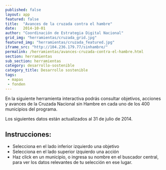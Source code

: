 ```yaml
---
published: false
layout: app
featured: false
title:  "Avances de la cruzada contra el hambre"
date:   2014-10-01
author: "Coordinación de Estrategia Digital Nacional"
grid_img: "herramientas/cruzada_grid.jpg"
featured_img: "herramientas/cruzada_featured.jpg"
iframe_src: "http://104.236.179.77/sinhambre/"
permalink: /herramientas/avances-cruzada-contra-el-hambre.html
section: herramientas
sub_section: herramientas
category: desarrollo-sostenible
category_title: Desarrollo sostenible
tags:
 - mapas
 - fonden
---
```


<p>En la siguiente herramienta interactiva podrás consultar objetivos, acciones y avances de la Cruzada Nacional sin Hambre en cada uno de los 400 municipios del programa.</p>

<p>Los siguientes datos están actualizados al 31 de julio de 2014.</p>

<h2>Instrucciones:</h2>
<ul>
<li>Selecciona en el lado inferior izquierdo una objetivo</li>
<li>Selecciona en el lado superior izquierdo una acción</li>
<li>Haz click en un municipio, o ingresa su nombre en el buscador central, para ver los datos relevantes de tu selección en ese lugar. </li>
</ul>

